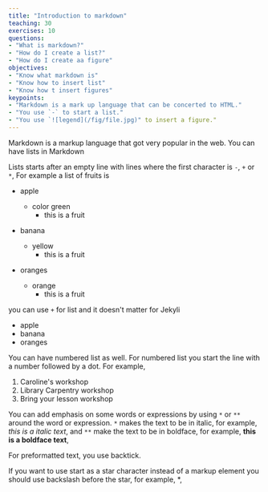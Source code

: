 ```yaml
---
title: "Introduction to markdown"
teaching: 30
exercises: 10
questions:
- "What is markdown?"
- "How do I create a list?"
- "How do I create aa figure"
objectives:
- "Know what markdown is"
- "Know how to insert list"
- "Know how t insert figures"
keypoints:
- "Markdown is a mark up language that can be concerted to HTML."
- "You use `-` to start a list."
- "You use `![legend](/fig/file.jpg)" to insert a figure."
---
```

Markdown is a markup language that got very popular in the web.
You can have lists in Markdown

Lists starts after an empty line
with lines where the first character is `-`, `+` or `*`,
For example
a list of fruits is

- apple
  - color green
    - this is a fruit
- banana
  - yellow
    - this is a fruit
  
- oranges
  - orange
    - this is a fruit

you can use `+` for list and it doesn't matter for Jekyli
+ apple
+ banana
+ oranges

You can have numbered list as well. For numbered list you start the line with a number followed by a dot. For example,

1. Caroline's workshop
1. Library Carpentry workshop
1. Bring your lesson workshop

You can add emphasis on some words or expressions by using `*` or `**` around the word or expression.
`*` makes the text to be in italic,
for example, *this is a italic text*,
and `**` make the text to be in boldface,
for example, **this is a boldface text**,

For preformatted text, you use backtick.

If you want to use start as a star character instead of a markup element you should use backslash before the star,
for example, \*,

